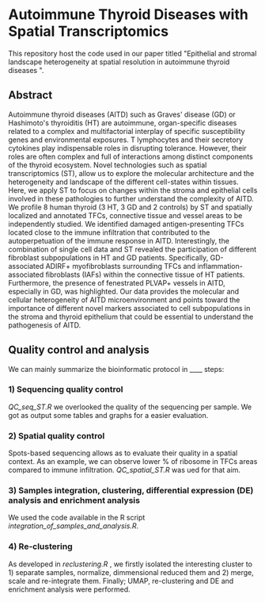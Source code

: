 # Autoimmune Thyroid Diseases with Spatial Transcriptomics

This repository host the code used in our paper titled "Epithelial and stromal landscape heterogeneity at spatial resolution in autoimmune thyroid diseases ". 

## Abstract

Autoimmune thyroid diseases (AITD) such as Graves' disease (GD) or Hashimoto's thyroiditis (HT) are autoimmune, organ-specific diseases related to a complex and multifactorial interplay of specific susceptibility genes and environmental exposures. T lymphocytes and their secretory cytokines  play indispensable roles in disrupting tolerance. However, their roles are often complex and full of interactions among distinct components of the thyroid ecosystem. Novel technologies such as spatial transcriptomics (ST), allow us to  explore the molecular architecture and the heterogeneity and landscape of the different cell-states within tissues.  Here, we apply ST to focus on changes within the stroma and epithelial cells involved in these pathologies to further understand the complexity of AITD. We profile 8 human thyroid (3 HT, 3 GD and 2 controls) by ST and spatially localized and annotated  TFCs, connective tissue and vessel areas to be independently studied. We identified damaged antigen-presenting TFCs located close to the immune infiltration that contributed to the autoperpetuation of the immune response in AITD. Interestingly, the combination of single cell data and ST revealed the participation of different fibroblast subpopulations in HT and GD patients. Specifically, GD-associated ADIRF+ myofibroblasts surrounding TFCs and inflammation-associated fibroblasts (IAFs) within the connective tissue of HT patients. Furthermore, the presence of fenestrated PLVAP+ vessels in AITD, especially in GD, was highlighted. Our data provides the molecular and cellular heterogeneity of AITD microenvironment and points toward the importance of different novel markers associated to cell subpopulations in the stroma and thyroid epithelium that could be essential to understand the pathogenesis of AITD.

## Quality control and analysis

We can mainly summarize the bioinformatic protocol in ____ steps:

### 1) Sequencing quality control

_QC_seq_ST.R_ we overlooked the quality of the sequencing per sample. We got as output some tables and graphs for a easier evaluation.

### 2) Spatial quality control

Spots-based sequencing allows as to evaluate their quality in a spatial context. As an example, we can observe lower % of ribosome in TFCs areas compared to immune infiltration. _QC_spatial_ST.R_ was ued for that aim.

### 3) Samples integration, clustering, differential expression (DE) analysis and enrichment analysis

We used the code available in the R script _integration_of_samples_and_analysis.R_.

### 4) Re-clustering

As developed in _reclustering.R_ , we firstly isolated the interesting cluster to 1) separate samples, normalize, dimmensional reduced them and 2) merge, scale and re-integrate them. Finally; UMAP, re-clustering and DE and enrichment analysis were performed.
